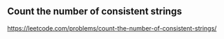 ## Count the number of consistent strings
https://leetcode.com/problems/count-the-number-of-consistent-strings/
